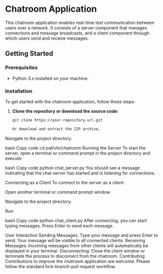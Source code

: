 # Chatroom Application

This chatroom application enables real-time text communication between users over a network. It consists of a server component that manages connections and message broadcasts, and a client component through which users send and receive messages.

## Getting Started

### Prerequisites

- Python 3.x installed on your machine.

### Installation

To get started with the chatroom application, follow these steps:

1. **Clone the repository or download the source code:**
   
   ```bash
   git clone https://your-repository-url.git

   Or download and extract the ZIP archive.

Navigate to the project directory:

bash
Copy code
cd path/to/chatroom
Running the Server
To start the server, open a terminal or command prompt in the project directory and execute:

bash
Copy code
python chat_server.py
You should see a message indicating that the chat server has started and is listening for connections.

Connecting as a Client
To connect to the server as a client:

Open another terminal or command prompt window.

Navigate to the project directory.

Run:

bash
Copy code
python chat_client.py
After connecting, you can start typing messages. Press Enter to send each message.

User Interaction
Sending Messages: Type your message and press Enter to send. Your message will be visible to all connected clients.
Receiving Messages: Incoming messages from other clients will automatically be displayed in your terminal.
Disconnecting: Close the client window or terminate the process to disconnect from the chatroom.
Contributing
Contributions to improve the chatroom application are welcome. Please follow the standard fork-branch-pull request workflow.

